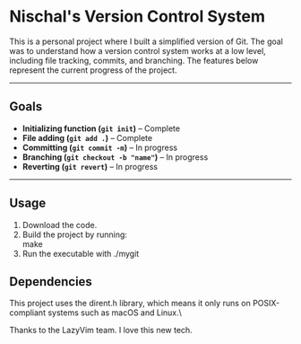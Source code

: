 # Nischal's Version Control System  

This is a personal project where I built a simplified version of Git. The goal was to understand how a version control system works at a low level, including file tracking, commits, and branching. The features below represent the current progress of the project.  

---

## Goals  
- **Initializing function (`git init`)** – Complete  
- **File adding (`git add .`)** – Complete  
- **Committing (`git commit -m`)** – In progress  
- **Branching (`git checkout -b "name"`)** – In progress  
- **Reverting (`git revert`)** – In progress  

---

## Usage  
1. Download the code.  
2. Build the project by running:  
   make
3. Run the executable with ./mygit

## Dependencies

This project uses the dirent.h library, which means it only runs on POSIX-compliant systems such as macOS and Linux.\\


Thanks to the LazyVim team.  I love this new tech.
